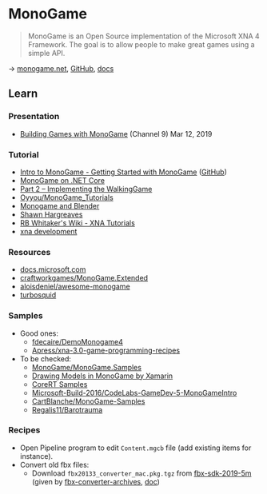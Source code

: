 # MonoGame

> MonoGame is an Open Source implementation of the Microsoft XNA 4 Framework. The goal is to allow people to make great games using a simple API.

→ [monogame.net](https://www.monogame.net/), [GitHub](https://github.com/MonoGame/MonoGame), [docs](https://docs.monogame.net/)

## Learn

### Presentation

- [Building Games with MonoGame](https://channel9.msdn.com/Shows/On-NET/Building-Games-with-MonoGame) (Channel 9) Mar 12, 2019

### Tutorial

- [Intro to MonoGame - Getting Started with MonoGame](https://dev.to/giovanni_cortes/getting-started-with-monogame-4534) ([GitHub](https://github.com/Gidrek/ShooterAdvance/tree/06-moving-sprite))
- [MonoGame on .NET Core](http://blog.dylanwilson.net/posts/monogame-on-dotnet-core/)
- [Part 2 – Implementing the WalkingGame](https://docs.microsoft.com/en-us/xamarin/graphics-games/monogame/introduction/part2)
- [Oyyou/MonoGame_Tutorials](https://github.com/Oyyou/MonoGame_Tutorials)
- [Monogame and Blender](https://blog.frankdecaire.com/2018/09/30/monogame-and-blender-part-1/)
- [Shawn Hargreaves](http://www.shawnhargreaves.com/blogindex.html)
- [RB Whitaker's Wiki - XNA Tutorials](http://rbwhitaker.wikidot.com/xna-tutorials)
- [xna development](http://xnadevelopment.com/tutorials.shtml)

### Resources

- [docs.microsoft.com](https://docs.microsoft.com/en-us/xamarin/graphics-games/monogame/)
- [craftworkgames/MonoGame.Extended](https://github.com/craftworkgames/MonoGame.Extended)
- [aloisdeniel/awesome-monogame](https://github.com/aloisdeniel/awesome-monogame)
- [turbosquid](https://www.turbosquid.com)

### Samples

- Good ones:
  - [fdecaire/DemoMonogame4](https://github.com/fdecaire/DemoMonogame4)
  - [Apress/xna-3.0-game-programming-recipes](https://github.com/Apress/xna-3.0-game-programming-recipes)
- To be checked:
  - [MonoGame/MonoGame.Samples](https://github.com/MonoGame/MonoGame.Samples)
  - [Drawing Models in MonoGame by Xamarin](https://developer.xamarin.com/samples/mobile/ModelRenderingMG/)
  - [CoreRT Samples](https://github.com/dotnet/corert/tree/master/samples/MonoGame)
  - [Microsoft-Build-2016/CodeLabs-GameDev-5-MonoGameIntro](https://github.com/Microsoft-Build-2016/CodeLabs-GameDev-5-MonoGameIntro)
  - [CartBlanche/MonoGame-Samples](https://github.com/CartBlanche/MonoGame-Samples)
  - [Regalis11/Barotrauma](https://github.com/Regalis11/Barotrauma)

### Recipes

- Open Pipeline program to edit `Content.mgcb` file (add existing items for instance).
- Convert old fbx files:
  - Download `fbx20133_converter_mac.pkg.tgz` from [fbx-sdk-2019-5m](https://www.autodesk.com/developer-network/platform-technologies/fbx-sdk-2019-5) (given by [fbx-converter-archives](https://www.autodesk.com/developer-network/platform-technologies/fbx-converter-archives), [doc](https://download.autodesk.com/us/fbx/2013/FBXconverter/index.html?url=files/GUID-4EACEBC7-E3C5-491C-B516-54AEEEF08B7A.htm,topicNumber=d30e369))
